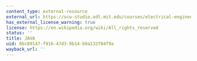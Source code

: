 ```yaml
---
content_type: external-resource
external_url: https://ocw-studio.odl.mit.edu/courses/electrical-engineering-and-computer-science/6-092-java-preparation-for-6-170-january-iap-2006/labs/BoxTest.java
has_external_license_warning: true
license: https://en.wikipedia.org/wiki/All_rights_reserved
status: ''
title: JAVA
uid: 0bc89147-f916-47d3-9b14-b9a132f04f9a
wayback_url: ''
---
```

